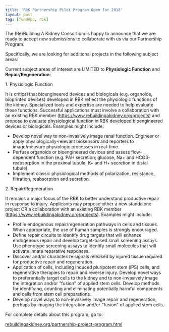 ```yaml
---
title: 'RBK Partnership Pilot Program Open for 2018'
layout: post
tag: [fundopp, rbk]
---
```


The (Re)Building A Kidney Consortium is happy to announce that we are ready to accept new submissions to collaborate with us via our Partnership Program.

Specifically, we are looking for additional projects in the following subject areas:

<p>Current subject areas of interest are LIMITED to <strong>Physiologic Function</strong> and <strong>Repair/Regeneration</strong>:</p>

<p>  1.	Physiologic Function</p>
<p>It is critical that bioengineered devices and biologicals (e.g. organoids, bioprinted devices) developed in RBK reflect the physiologic functions of the kidney. Specialized tools and expertise are needed to help evaluate these functions. Successful applications must involve a collaboration with an existing RBK member (<a href="https://www.rebuildingakidney.org/projects">https://www.rebuildingakidney.org/projects</a>) and propose to evaluate physiological function in RBK developed bioengineered devices or biologicals.  Examples might include: </p>
<ul>
  <li>Develop novel way to non-invasively image renal function.  Engineer or apply physiologically-relevant biosensors and reporters to image/measure physiologic processes in real-time.</li>
  <li>Perfuse organoids or bioengineered  devices and assess flow-dependent function (e.g. PAH secretion; glucose, Na+ and HCO3- reabsorption in the proximal tubule; K+ and H+ secretion in distal tubule).</li>
  <li>Implement classic physiological methods of polarization, resistance, filtration, reabsorption and secretion.</li>
</ul>

<p>2.	Repair/Regeneration</p>
<p>It remains a major focus of the RBK to better understand productive repair in response to injury.  Applicants may propose either a new standalone project OR a collaboration with an existing RBK member (<a href="https://www.rebuildingakidney.org/projects">https://www.rebuildingakidney.org/projects</a>). Examples might include:</p>
<ul>
  <li>Profile endogenous repair/regeneration pathways in cells and tissues.  When appropriate, the use of human samples is strongly encouraged.</li>
  <li>Define repair circuits to identify drug targets that will enhance endogenous repair and develop target-based small screening assays.  Use phenotype screening assays to identify small molecules that will activate innate reparative responses.</li>
  <li>Discover and/or characterize signals released by injured tissue required for productive repair and regeneration.</li>
  <li>Application of cells, including induced pluripotent stem (iPS) cells, and regenerative therapies to repair and reverse injury.  Develop novel ways to preferentially target cells to the kidney and to non-invasively image the integration and/or "fusion" of applied stem cells.  Develop methods for identifying, counting and eliminating potentially harmful components and cells from stem cell preparations.</li>
  <li>Develop novel ways to non-invasively image repair and regeneration, perhaps by imaging the integration and/or "fusion" of applied stem cells.</li>
</ul>

For complete details about this program, go to:

<a href="https://www.rebuildingakidney.org/partnership-project-program.html">rebuildingakidney.org/partnership-project-program.html</a>